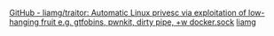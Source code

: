 
[GitHub - liamg/traitor: Automatic Linux privesc via exploitation of low-hanging fruit e.g. gtfobins, pwnkit, dirty pipe, +w docker.sock](https://github.com/liamg/traitor)
[liamg](https://www.liam-galvin.co.uk/)

